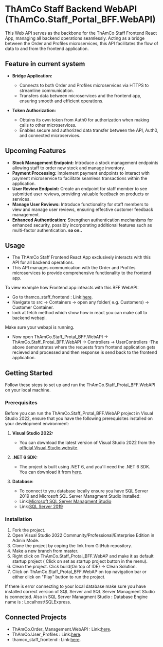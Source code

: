 # ThAmCo Staff Backend WebAPI (ThAmCo.Staff_Portal_BFF.WebAPI)

This Web API serves as the backbone for the ThAmCo Staff Frontend React App, managing all backend operations seamlessly. Acting as a bridge between the Order and Profiles microservices, this API facilitates the flow of data to and from the frontend application.

## Feature in current system

- **Bridge Application:**
  - Connects to both Order and Profiles microservices via HTTPS to streamline communication.
  - Transfers data between microservices and the frontend app, ensuring smooth and efficient operations.

- **Token Authorization:**
  - Obtains its own token from Auth0 for authorization when making calls to other microservices.
  - Enables secure and authorized data transfer between the API, Auth0, and connected microservices.

## Upcoming Features

- **Stock Management Endpoint:** Introduce a stock management endpoints allowing staff to order new stock and manage inventory.
- **Payment Processing:** Implement payment endpoints to interact with payment microservice to facilitate seamless transactions within the application.
- **User Review Endpoint:** Create an endpoint for staff member to see submitted user reviews, providing valuable feedback on products or services.
- **Manage User Reviews:** Introduce functionality for staff members to view and manage user reviews, ensuring effective customer feedback management.
- **Enhanced Authentication:** Strengthen authentication mechanisms for enhanced security, possibly incorporating additional features such as multi-factor authentication.
  **so on..**

## Usage
- The ThAmCo Staff Frontend React App exclusively interacts with this API for all backend operations.
- This API manages communication with the Order and Profiles microservices to provide comprehensive functionality to the frontend app.

To view example how Frontend app inteacts with this BFF WebAPI: 
- Go to thamco_staff_frontend : Link:[here](https://github.com/JatinAneja1812/thamco_staff_frontendapp).
- Navigate to src -> Containers -> open any folder( e.g. Customers) -> Customer Container.
- look at fetch method which show how in react you can make call to backend webapi.

Make sure your webapi is running.

- Now open ThAmCo.Staff_Protal_BFF.WebAPI -> ThAmCo.Staff_Protal_BFF.WebAPI -> Controllers -> UserControllers
  -The above demonstrates where the requests from frontend application gets recieved and processed and then response is send back to the frontend application.

## Getting Started
Follow these steps to set up and run the ThAmCo.Staff_Protal_BFF.WebAPI on your local machine.

### Prerequisites
Before you can run the ThAmCo.Staff_Protal_BFF.WebAP project in Visual Studio 2022, ensure that you have the following prerequisites installed on your development environment:

1. **Visual Studio 2022:** 
   - You can download the latest version of Visual Studio 2022 from the [official Visual Studio website](https://visualstudio.microsoft.com/downloads/).

2. **.NET 6 SDK:**
   - The project is built using .NET 6, and you'll need the .NET 6 SDK. You can download it from [here](https://dotnet.microsoft.com/download/dotnet/6.0).

3. **Database:**
   - To connect to you database locally ensure you have SQL Server 2019 and Microsoft SQL Server Managment Studio installed:
   - Link:[Microsoft SQL Server Managment Studio](https://sqlserverbuilds.blogspot.com/2018/01/sql-server-management-studio-ssms.html) 
   - Link:[SQL Server 2019](https://www.microsoft.com/en-us/evalcenter/download-sql-server-2019)

### Installation

1. Fork the project.
2. Open Visual Studio 2022 Community/Professional/Enterprise Edition in Admin Mode.
3. Clone the project by coping the link from GitHub repository.
4. Make a new branch from master.
5. Right click on ThAmCo.Staff_Protal_BFF.WebAP and make it as default startup project ( Click on set as startup project button in the menu).
6. Clean the project. Click build(On top of IDE) -> Clean Solution.
7. Click on ThAmCo.Staff_Protal_BFF.WebAP on top navigation bar or either click on "Play" button to run the project.

If there is error connecting to your local database make sure you have installed correct version of SQL Server and SQL Server Managment Studio is connected. 
Also in SQL Server Managment Studio : Database Engine name is : Localhost\\SQLExpress.

## Connected Projects 
- ThAmCo.Order_Management.WebAPI :  Link:[here](https://github.com/JatinAneja1812/ThAmCo.Order_Management.WebAPI).
- ThAmCo.User_Profiles :      Link:[here](https://github.com/JatinAneja1812/ThAmCo.User_Profiles).
- thamco_staff_frontend :           Link:[here](https://github.com/JatinAneja1812/thamco_staff_frontendapp).
